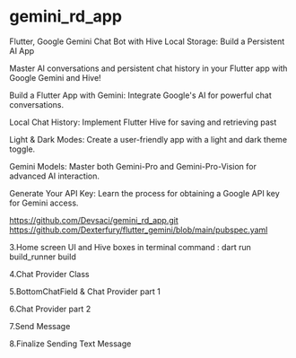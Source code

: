 # gemini_rd_app

Flutter, Google Gemini Chat Bot with Hive Local Storage: Build a Persistent AI App

Master AI conversations and persistent chat history in your Flutter app with Google Gemini and Hive!

Build a Flutter App with Gemini: Integrate Google's AI for powerful chat conversations.

Local Chat History: Implement Flutter Hive for saving and retrieving past

Light & Dark Modes: Create a user-friendly app with a light and dark theme toggle.

Gemini Models: Master both Gemini-Pro and Gemini-Pro-Vision for advanced AI interaction.

Generate Your API Key: Learn the process for obtaining a Google API key for Gemini access.

<https://github.com/Devsaci/gemini_rd_app.git>
<https://github.com/Dexterfury/flutter_gemini/blob/main/pubspec.yaml>

3.Home screen UI and Hive boxes
in terminal command  : dart run build_runner build

4.Chat Provider Class

5.BottomChatField & Chat Provider part 1

6.Chat Provider part 2

7.Send Message

8.Finalize Sending Text Message
